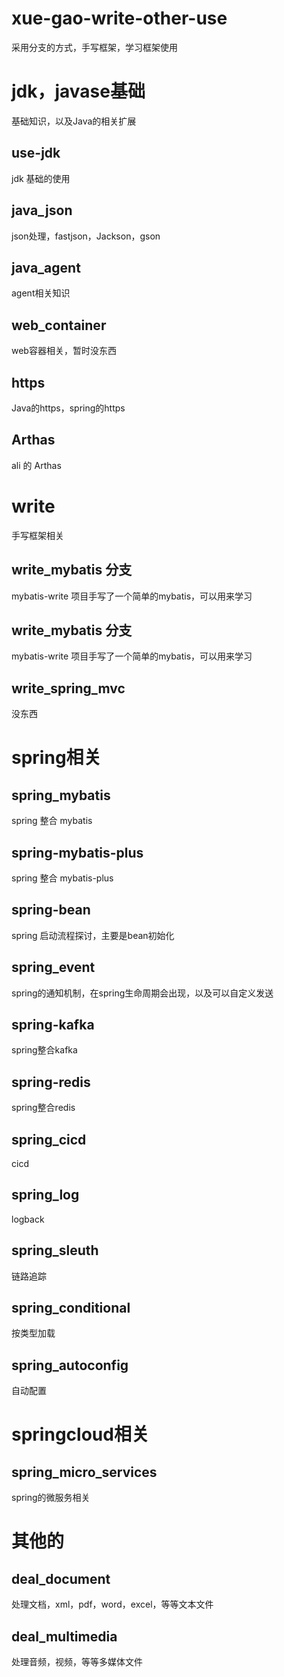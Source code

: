 # xue-gao-write-other-use
采用分支的方式，手写框架，学习框架使用

# jdk，javase基础
基础知识，以及Java的相关扩展
## use-jdk
jdk 基础的使用
## java_json
json处理，fastjson，Jackson，gson
## java_agent
agent相关知识
## web_container
web容器相关，暂时没东西
## https
Java的https，spring的https
## Arthas
ali 的 Arthas

# write
手写框架相关
## write_mybatis 分支
mybatis-write 项目手写了一个简单的mybatis，可以用来学习
## write_mybatis 分支
mybatis-write 项目手写了一个简单的mybatis，可以用来学习
## write_spring_mvc
没东西

# spring相关
## spring_mybatis
spring 整合 mybatis
## spring-mybatis-plus
spring 整合 mybatis-plus
## spring-bean
spring 启动流程探讨，主要是bean初始化
## spring_event
spring的通知机制，在spring生命周期会出现，以及可以自定义发送
## spring-kafka
spring整合kafka
## spring-redis
spring整合redis
## spring_cicd
cicd
## spring_log
logback
## spring_sleuth
链路追踪
## spring_conditional
按类型加载
## spring_autoconfig
自动配置

# springcloud相关
## spring_micro_services
spring的微服务相关

# 其他的
## deal_document
处理文档，xml，pdf，word，excel，等等文本文件
## deal_multimedia
处理音频，视频，等等多媒体文件
